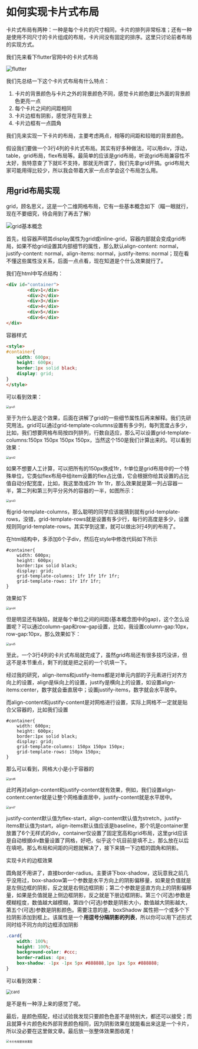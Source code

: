 # 如何实现卡片式布局

卡片式布局有两种：一种是每个卡片的尺寸相同，卡片的排列非常标准；还有一种是使用不同尺寸的卡片组成的布局，卡片间没有固定的排序。这里只讨论前者布局的实现方式。

我们先来看下flutter官网中的卡片式布局

![flutter](.\images\flutter.jpg)

我们先总结一下这个卡片式布局有什么特点：

1. 卡片的背景颜色与卡片之外的背景颜色不同，感觉卡片颜色要比外面的背景颜色更亮一点
2. 每个卡片之间的间距相同
3. 卡片边框有阴影，感觉浮在背景上
4. 卡片边框有一点圆角

我们先来实现一下卡片的布局，主要考虑两点，相等的间距和较暗的背景颜色。

假设我们要做一个3行4列的卡片式布局。其实有好多种做法，可以用div，浮动，table，grid布局，flex布局等。最简单的应该是grid布局，听说grid布局兼容性不太好，我特意查了下就IE不支持，那就无所谓了，我们先拿grid开搞。grid布局大家可能用得比较少，所以我会带着大家一点点学会这个布局怎么用。

## 用grid布局实现

grid，顾名思义，这是一个二维网格布局，它有一些基本概念如下（瞄一眼就行，现在不要细究，待会用到了再去了解）

![grid基本概念](.\images\grid基本概念.jpg)

首先，给容器声明其display属性为grid或inline-grid，容器内部就会变成grid布局，如果不给grid设置其内部细节的属性，那么默认align-content: normal，justify-content: normal，align-items: normal，justify-items: normal；现在看不懂这些属性没关系，后面一点点看，现在知道是个什么效果就行了。

我们在html中写点结构：

```html
<div id="container">
        <div>1</div>
        <div>2</div>
        <div>3</div>
        <div>4</div>
        <div>5</div>
        <div>6</div>
</div>
```

容器样式

```html
<style>
#container{
    width: 600px;
    height: 600px;
    border:1px solid black;
    display: grid;
}
</style>
```

可以看到效果：

<img src=".\images\grid1.jpg" alt="grid1" style="zoom:50%;" />

至于为什么是这个效果，后面在讲解了grid的一些细节属性后再来解释。我们先研究用法。grid可以通过grid-template-columns设置有多少列，每列宽度占多少，比如，我们想要网格布局按四列排列，行数自适应，那么可以设置grid-template-columns:150px 150px 150px 150px，当然这个150是我们计算出来的。可以看到效果：

<img src=".\images\grid2.jpg" alt="grid2" style="zoom:50%;" />

如果不想要人工计算，可以把所有的150px换成1fr，fr单位是grid布局中的一个特殊单位，它类似flex布局中给item设置的flex占比值，它会根据你给其设置的占比值自动分配宽度，比如，我这里改成2fr 1fr 1fr，那么效果就是第一列占容器一半，第二列和第三列平分另外的容器的一半，如图所示：

<img src=".\images\grid3.jpg" alt="grid3" style="zoom:50%;" />

有grid-template-columns，那么聪明的同学应该能猜到就有grid-template-rows，没错，grid-template-rows就是设置有多少行，每行的高度是多少，设置规则同grid-template-rows。其实学到这里，就可以做出3行4列的布局了。

在html结构中，多添加6个子div，然后在style中修改代码如下所示

```
#container{
    width: 600px;
    height: 600px;
    border:1px solid black;
    display: grid;
    grid-template-columns: 1fr 1fr 1fr 1fr;
    grid-template-rows: 1fr 1fr 1fr;
}
```

效果如下

<img src=".\images\grid4.jpg" alt="grid4" style="zoom:50%;" />

但是明显还有缺陷，就是每个单位之间的间距(基本概念图中的gap)，这个怎么设置呢？可以通过column-gap和row-gap设置，比如，我设置column-gap:10px，row-gap:10px，那么效果如下：

<img src=".\images\grid5.jpg" alt="grid5" style="zoom:50%;" />

至此，一个3行4列的卡片式布局就完成了，虽然grid布局还有很多技巧没讲，但这不是本节重点，剩下的就是把之前的一个坑填一下。

经过我的研究，align-items和justify-items都是对单元内部的子元素进行对齐方向上的设置，align是纵向上的设置，justify是横向上的设置，如设置align-items:center，数字就会垂直居中；设置justify-items，数字就会水平居中。

而align-content和justify-content是对网格进行设置，实际上网格不一定就是贴合父容器的，比如我们设置

```
#container{
    width: 600px;
    height: 600px;
    border:1px solid black;
    display: grid;
    grid-template-columns: 150px 150px 150px;
    grid-template-rows: 150px 150px;
}
```

那么可以看到，网格大小是小于容器的

<img src=".\images\grid6.jpg" alt="grid6" style="zoom:50%;" />

此时再对align-content和justify-content就有效果，例如，我们设置align-content:center就是让整个网格垂直居中，justify-content就是水平居中。

<img src=".\images\grid7.jpg" alt="grid7" style="zoom:50%;" />

justify-content默认值为flex-start，align-content默认值为stretch，justify-items默认值为start，align-items默认值应该是baseline，那个坑是container里放置了6个无样式的div，container仅设置了固定宽高和grid布局，这里grid应该是自动根据div数量设置了网格，好吧，似乎这个坑目前是填不上，那么放在以后在填吧。那么布局和间距的问题就解决了，接下来搞一下边框的圆角和阴影。

实现卡片的边框效果

圆角就不用讲了，直接border-radius。主要讲下box-shadow，这玩意我之前几乎没用过，box-shadow第一个参数是水平方向上的阴影偏移量，如果是负值就是是左侧边框的阴影，反之就是右侧边框阴影；第二个参数是竖直方向上的阴影偏移量，如果是负值就是上侧边框阴影，反之就是下册边框阴影。第三个(可选)参数是模糊程度，数值越大越模糊，第四个(可选)参数是阴影大小，数值越大阴影越大，第五个(可选)参数是阴影颜色。需要注意的是，boxShadow 属性把一个或多个下拉阴影添加到框上。该属性是一个**用逗号分隔阴影的列表**，所以你可以用下述形式同时给不同方向的边框添加阴影

```css
.card{
    width: 100%;
    height: 100%;
    background-color: #ccc;
    border-radius: 4px;
    box-shadow: -1px -1px 5px #888888,1px 1px 5px #888888;
}
```

可以看到效果：

<img src=".\images\card.jpg" alt="card" style="zoom: 80%;" />

是不是有一种浮上来的感觉了呢。

最后，是颜色搭配，经过试验我发现只要颜色色差不是特别大，都还可以接受；而且就算卡片颜色和外部背景颜色相同，因为阴影效果在就能看出来这是一个卡片，所以没必要在这里做文章。最后放一张整体效果图收尾！

<img src=".\images\卡片布局整体效果图.jpg" alt="卡片布局整体效果图" style="zoom:50%;" />

